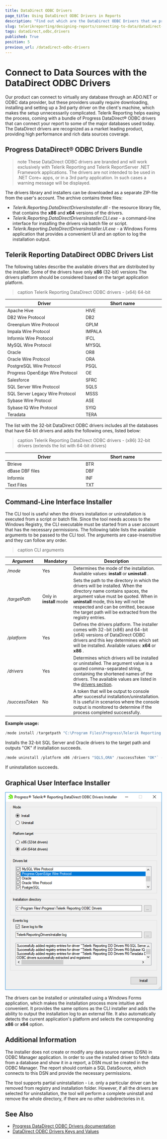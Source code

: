 ```yaml
---
title: DataDirect ODBC Drivers
page_title: Using DataDirect ODBC Drivers in Reports
description: "Find out which are the DataDirect ODBC Drivers that we provide with the installation of Telerik Reporting and how you may use them with your reports."
slug: telerikreporting/designing-reports/connecting-to-data/datadirect-odbc-drivers
tags: datadirect,odbc,drivers
published: True
position: 5
previous_url: /datadirect-odbc-drivers
---
```


# Connect to Data Sources with the DataDirect ODBC Drivers

Our product can connect to virtually any database through an ADO.NET or ODBC data provider, but these providers usually require downloading, installing and setting up a 3rd party driver on the client's machine, which makes the setup unnecessarily complicated. Telerik Reporting helps easing the process, coming with a bundle of Progress DataDirect® ODBC drivers that can connect your report to some of the major databases used today. The DataDirect drivers are recognized as a market leading product, providing high performance and rich data sources coverage.

## Progress DataDirect® ODBC Drivers Bundle

> note These DataDirect ODBC drivers are branded and will work exclusively with Telerik Reporting and Telerik ReportServer .NET Framework applications. The drivers are not intended to be used in .NET Core+ apps, or in a 3rd party application. In such cases a warning message will be displayed.

The drivers library and installers can be downloaded as a separate ZIP-file from the user's account. The archive contains three files:

- _Telerik.Reporting.DataDirectDriversInstaller.dll_ - the resource library file, that contains the **x86** and **x64** versions of the drivers.
- _Telerik.Reporting.DataDirectDriversInstaller.CLI.exe_ - a command-line interface for installing the drivers via batch file or script.
- _Telerik.Reporting.DataDirectDriversInstaller.UI.exe_ - a Windows Forms application that provides a convenient UI and an option to log the installation output.

## Telerik Reporting DataDirect ODBC Drivers List

The following tables describe the available drivers that are distributed by the installer. Some of the drivers have only **x86** (32-bit) versions The drivers platform should be considered based on the target application platform.

> caption Telerik Reporting DataDirect ODBC drivers - (x64) 64-bit

| Driver                          | Short name |
| ------------------------------- | ---------- |
| Apache Hive                     | HIVE       |
| DB2 Wire Protocol               | DB2        |
| Greenplum Wire Protocol         | GPLM       |
| Impala Wire Protocol            | IMPALA     |
| Informix Wire Protocol          | IFCL       |
| MySQL Wire Protocol             | MYSQL      |
| Oracle                          | OR8        |
| Oracle Wire Protocol            | ORA        |
| PostgreSQL Wire Protocol        | PSQL       |
| Progress OpenEdge Wire Protocol | OE         |
| Salesforce                      | SFRC       |
| SQL Server Wire Protocol        | SQLS       |
| SQL Server Legacy Wire Protocol | MSSS       |
| Sybase Wire Protocol            | ASE        |
| Sybase IQ Wire Protocol         | SYIQ       |
| Teradata                        | TERA       |

The list with the 32-bit DataDirect ODBC drivers includes all the databases that have 64-bit drivers and adds the following ones, listed below:

> caption Telerik Reporting DataDirect ODBC drivers - (x86) 32-bit drivers (extends the list with 64-bit drivers)

| Driver          | Short name |
| --------------- | ---------- |
| Btrieve         | BTR        |
| dBase DBF files | DBF        |
| Informix        | INF        |
| Text Files      | TXT        |

## Command-Line Interface Installer

The CLI tool is useful when the drivers installation or uninstallation is executed from a script or batch file. Since the tool needs access to the Windows Registry, the CLI executable must be started from a user account that has the necessary permissions. The following table lists the available arguments to be passed to the CLI tool. The arguments are case-insensitive and they can follow any order.

<style>
table th:first-of-type {
	width: 20%;
}
table th:nth-of-type(2) {
	width: 20%;
}
table th:nth-of-type(3) {
	width: 60%;
}
</style>

> caption CLI arguments

| Argument        | Mandatory                | Description                                                                                                                                                                                                                                                                                            |
| --------------- | ------------------------ | ------------------------------------------------------------------------------------------------------------------------------------------------------------------------------------------------------------------------------------------------------------------------------------------------------ |
| _/mode_         | Yes                      | Determines the mode of the installation. Available values: **install** or **uninstall** .                                                                                                                                                                                                              |
| _/targetPath_   | Only in **install** mode | Sets the path to the directory in which the drivers will be installed. When the directory name contains spaces, the argument value must be quoted. When in **uninstall** mode, this key will not be respected and can be omitted, because the target path will be extracted from the registry entries. |
| _/platform_     | Yes                      | Defines the drivers platform. The installer comes with 32-bit (x86) and 64-bit (x64) versions of DataDirect ODBC drivers and this key determines which set will be installed. Available values: **x64** or **x86** .                                                                                   |
| _/drivers_      | Yes                      | Determines which drivers will be installed or uninstalled. The argument value is a quoted comma-separated string, containing the shortened names of the drivers. The available values are listed in the [drivers section](#telerik-reporting-datadirect-odbc-drivers-list).                            |
| _/successToken_ | No                       | A token that will be output to console after successful installation/uninstallation. It is useful in scenarios where the console output is monitored to determine if the process completed successfully.                                                                                               |

**Example usage:**

```powershell
/mode install /targetpath "C:\Program Files\Progress\Telerik Reporting ODBC Drivers" /platform x86 /drivers "SQLS,ORA" /successToken "OK"
```

Installs the 32-bit SQL Server and Oracle drivers to the target path and outputs "OK" if installation succeeds.

```powershell
/mode uninstall /platform x86 /drivers "SQLS,ORA" /successToken "OK"` - uninstalls the 32-bit  SQL Server and Oracle drivers and outputs "OK"
```

If uninstallation succeeds.

## Graphical User Interface Installer

![The Graphical User Interface of the Telerik Reporting DataDirect ODBC Drivers Installer](images/DataSources/datadirect-drivers-installer-gui.png)

The drivers can be installed or uninstalled using a Windows Forms application, which makes the installation process more intuitive and convenient. It provides the same options as the CLI installer and adds the ability to output the installation log to an external file. It also automatically detects the current application's platform and selects the corresponding **x86** or **x64** option.

## Additional Information

The installer does not create or modify any data source names (DSN) in ODBC Manager application. In order to use the installed driver to fetch data from a database and show it in a report, a DSN must be created in the ODBC Manager. The report should contain a SQL DataSource, which connects to this DSN and provide the necessary permissions.

The tool supports partial uninstallation - i.e. only a particular driver can be removed from registry and installation folder. However, if all the drivers are selected for uninstallation, the tool will perform a complete uninstall and remove the whole directory, if there are no other subdirectories in it.

## See Also

- [Progress DataDirect ODBC Drivers documentation](https://docs.progress.com/bundle/datadirect-connect-odbc-71/page/Welcome-to-the-Progress-DataDirect-Connect-Series-for-ODBC.html)
- [DataDirect ODBC Drivers Keys and Values](https://docs.progress.com/bundle/datadirect-connect-odbc-distribution/page/Keys-and-Values.html)
